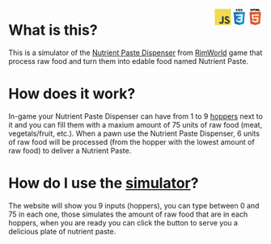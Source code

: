 [<img align="right" alt="HTML" width="32px" src="https://raw.githubusercontent.com/github/explore/main/topics/html/html.png"  />][HTML_Site]
[<img align="right" alt="CSS" width="32px" src="https://raw.githubusercontent.com/github/explore/main/topics/css/css.png" />][CSS_Site]
[<img align="right" alt="JavaScript" width="32px" src="https://raw.githubusercontent.com/github/explore/main/topics/javascript/javascript.png" />][JavaScript_Site]

[CSS_Site]: https://developer.mozilla.org/en-US/docs/Web/CSS
[HTML_SITE]: https://developer.mozilla.org/en-US/docs/Web/HTML
[JavaScript_Site]: https://developer.mozilla.org/en-US/docs/Web/JavaScript



# What is this?
This is a simulator of the [Nutrient Paste Dispenser](https://rimworldwiki.com/wiki/Nutrient_paste_dispenser) from [RimWorld](https://store.steampowered.com/app/294100/RimWorld/) game that process raw food and turn them into edable food named Nutrient Paste.

# How does it work?
In-game your Nutrient Paste Dispenser can have from 1 to 9 [hoppers](https://rimworldwiki.com/wiki/Hopper) next to it and you can fill them with a maxium amount of 75 units of raw food (meat, vegetals/fruit, etc.). When a pawn use the Nutrient Paste Dispenser, 6 units of raw food will be processed (from the hopper with the lowest amount of raw food) to deliver a Nutrient Paste.

# How do I use the [simulator](https://kykal.github.io/RimWorldsNutrientPasteDispenserSimulator/)?
The website will show you 9 inputs (hoppers), you can type between 0 and 75 in each one, those simulates the amount of raw food that are in each hoppers, when you are ready you can click the button to serve you a delicious plate of nutrient paste.
